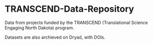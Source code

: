 # TRANSCEND-Data-Repository
Data from projects funded by the TRANSCEND (Translational Science Engaging North Dakota) program.

Datasets are also archieved on Dryad, with DOIs.

